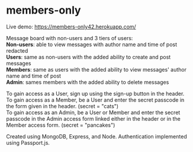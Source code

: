 # members-only
Live demo: https://members-only42.herokuapp.com/

Message board with non-users and 3 tiers of users:  
**Non-users**: able to view messages with author name and time of post redacted  
**Users**: same as non-users with the added ability to create and post messages  
**Members**: same as users with the added ability to view messages' author name and time of post  
**Admin**: sames members with the added ability to delete messages

To gain access as a User, sign up using the sign-up button in the header.  
To gain access as a Member, be a User and enter the secret passcode in the form given in the header. (secret = "cats")  
To gain access as an Admin, be a User or Member and enter the secret passcode in the Admin access form linked either in the header or in the Member access form. (secret = "pancakes")

Created using MongoDB, Express, and Node. Authentication implemented using Passport.js.
